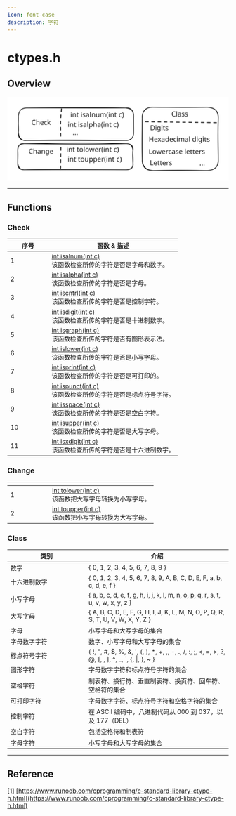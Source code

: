 ```yaml
---
icon: font-case
description: 字符
---
```


# ctypes.h

## Overview

<img src="../../.gitbook/assets/file.excalidraw (1).svg" alt="" class="gitbook-drawing">

***

## Functions

### Check

<table><thead><tr><th width="80">序号</th><th>函数 &#x26; 描述</th></tr></thead><tbody><tr><td>1</td><td><a href="https://www.runoob.com/cprogramming/c-function-isalnum.html">int isalnum(int c)</a><br>该函数检查所传的字符是否是字母和数字。</td></tr><tr><td>2</td><td><a href="https://www.runoob.com/cprogramming/c-function-isalpha.html">int isalpha(int c)</a><br>该函数检查所传的字符是否是字母。</td></tr><tr><td>3</td><td><a href="https://www.runoob.com/cprogramming/c-function-iscntrl.html">int iscntrl(int c)</a><br>该函数检查所传的字符是否是控制字符。</td></tr><tr><td>4</td><td><a href="https://www.runoob.com/cprogramming/c-function-isdigit.html">int isdigit(int c)</a><br>该函数检查所传的字符是否是十进制数字。</td></tr><tr><td>5</td><td><a href="https://www.runoob.com/cprogramming/c-function-isgraph.html">int isgraph(int c)</a><br>该函数检查所传的字符是否有图形表示法。</td></tr><tr><td>6</td><td><a href="https://www.runoob.com/cprogramming/c-function-islower.html">int islower(int c)</a><br>该函数检查所传的字符是否是小写字母。</td></tr><tr><td>7</td><td><a href="https://www.runoob.com/cprogramming/c-function-isprint.html">int isprint(int c)</a><br>该函数检查所传的字符是否是可打印的。</td></tr><tr><td>8</td><td><a href="https://www.runoob.com/cprogramming/c-function-ispunct.html">int ispunct(int c)</a><br>该函数检查所传的字符是否是标点符号字符。</td></tr><tr><td>9</td><td><a href="https://www.runoob.com/cprogramming/c-function-isspace.html">int isspace(int c)</a><br>该函数检查所传的字符是否是空白字符。</td></tr><tr><td>10</td><td><a href="https://www.runoob.com/cprogramming/c-function-isupper.html">int isupper(int c)</a><br>该函数检查所传的字符是否是大写字母。</td></tr><tr><td>11</td><td><a href="https://www.runoob.com/cprogramming/c-function-isxdigit.html">int isxdigit(int c)</a><br>该函数检查所传的字符是否是十六进制数字。</td></tr></tbody></table>

### Change

<table data-header-hidden><thead><tr><th width="81"></th><th></th></tr></thead><tbody><tr><td>1</td><td><a href="https://www.runoob.com/cprogramming/c-function-tolower.html">int tolower(int c)</a><br>该函数把大写字母转换为小写字母。</td></tr><tr><td>2</td><td><a href="https://www.runoob.com/cprogramming/c-function-toupper.html">int toupper(int c)</a><br>该函数把小写字母转换为大写字母。</td></tr></tbody></table>

### Class

<table><thead><tr><th width="164">类别</th><th>介绍</th></tr></thead><tbody><tr><td>数字</td><td>{ 0, 1, 2, 3, 4, 5, 6, 7, 8, 9 }</td></tr><tr><td>十六进制数字</td><td>{ 0, 1, 2, 3, 4, 5, 6, 7, 8, 9, A, B, C, D, E, F, a, b, c, d, e, f }</td></tr><tr><td>小写字母</td><td>{ a, b, c, d, e, f, g, h, i, j, k, l, m, n, o, p, q, r, s, t, u, v, w, x, y, z }</td></tr><tr><td>大写字母</td><td>{ A, B, C, D, E, F, G, H, I, J, K, L, M, N, O, P, Q, R, S, T, U, V, W, X, Y, Z }</td></tr><tr><td>字母</td><td>小写字母和大写字母的集合</td></tr><tr><td>字母数字字符</td><td>数字、小写字母和大写字母的集合</td></tr><tr><td>标点符号字符</td><td>{ !, ", #, $, %, &#x26;, ', (, ), *, +, ,, -, ., /, :, ;, &#x3C;, =, >, ?, @, [, , ], ^, _, `, {, |,  }, ~ }</td></tr><tr><td>图形字符</td><td>字母数字字符和标点符号字符的集合</td></tr><tr><td>空格字符</td><td>制表符、换行符、垂直制表符、换页符、回车符、空格符的集合</td></tr><tr><td>可打印字符</td><td>字母数字字符、标点符号字符和空格字符的集合</td></tr><tr><td>控制字符</td><td>在 ASCII 编码中，八进制代码从 000 到 037，以及 177（DEL）</td></tr><tr><td>空白字符</td><td>包括空格符和制表符</td></tr><tr><td>字母字符</td><td>小写字母和大写字母的集合</td></tr></tbody></table>

***

## Reference

\[1] [https://www.runoob.com/cprogramming/c-standard-library-ctype-h.html](https://www.runoob.com/cprogramming/c-standard-library-ctype-h.html)
